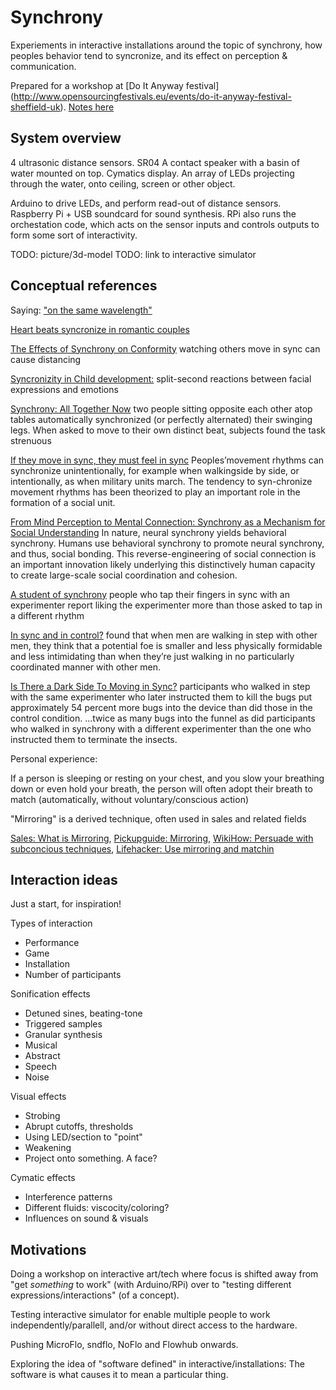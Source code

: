 Synchrony
=========
Experiements in interactive installations around the topic of synchrony,
how peoples behavior tend to syncronize, and its effect on perception &
communication.

Prepared for a workshop at [Do It Anyway festival]
(http://www.opensourcingfestivals.eu/events/do-it-anyway-festival-sheffield-uk).
[Notes here](./doc/doitanyway-notes.md)



System overview
---------------
4 ultrasonic distance sensors. SR04
A contact speaker with a basin of water mounted on top. Cymatics display.
An array of LEDs projecting through the water, onto ceiling, screen or other object.

Arduino to drive LEDs, and perform read-out of distance sensors.
Raspberry Pi + USB soundcard for sound synthesis.
RPi also runs the orchestation code, which acts on the sensor inputs and
controls outputs to form some sort of interactivity.

TODO: picture/3d-model
TODO: link to interactive simulator


Conceptual references
--------------------

Saying: ["on the same wavelength"](http://www.urbandictionary.com/define.php?term=on+the+same+wavelength)

[Heart beats syncronize in romantic couples](http://www.futurity.org/heart-beats-sync-up-in-romantic-couples)

[The Effects of Synchrony on Conformity](https://www.psychologytoday.com/blog/ulterior-motives/201501/the-effects-synchrony-conformity)
watching others move in sync can cause distancing

[Syncronizity in Child development:](http://www.ask.com/world-view/synchrony-child-development-21ed4a3957d1899b)
split-second reactions between facial expressions and emotions

[Synchrony: All Together Now](https://www.psychologytoday.com/articles/200609/synchrony-all-together-now)
two people sitting opposite each other atop tables
automatically synchronized (or perfectly alternated) their swinging legs.
When asked to move to their own distinct beat, subjects found the task strenuous

[If they move in sync, they must feel in sync](http://www.academia.edu/342927/If_They_Move_in_Sync_They_Must_Feel_in_Sync_Movement_Synchrony_Leads_to_Attributions_of_Rapport_and_Entitativity)
Peoples’movement rhythms can synchronize unintentionally,
for example when walkingside by side, or intentionally, as when military units march.
The tendency to syn-chronize movement rhythms has been theorized to
play an important role in the formation of a social unit.

[From Mind Perception to Mental Connection: Synchrony as a Mechanism for Social Understanding](http://onlinelibrary.wiley.com/doi/10.1111/j.1751-9004.2012.00450.x/abstract)
 In nature, neural synchrony yields behavioral synchrony.
Humans use behavioral synchrony to promote neural synchrony, and thus, social bonding.
This reverse-engineering of social connection is an important innovation
likely underlying this distinctively human capacity to create large-scale social coordination and cohesion.

[A student of synchrony](http://www.apa.org/gradpsych/2012/03/synchrony.aspx)
people who tap their fingers in sync with an experimenter report
liking the experimenter more than those asked to tap in a different rhythm

[In sync and in control?](http://newsroom.ucla.edu/releases/in-sync-and-in-control)
found that when men are walking in step with other men,
they think that a potential foe is smaller and less physically
formidable and less intimidating than when they’re just walking in
no particularly coordinated manner with other men.

[Is There a Dark Side To Moving in Sync?](http://www.marshall.usc.edu/news/releases/2012/there-dark-side-moving-sync)
participants who walked in step with the same experimenter
who later instructed them to kill the bugs put approximately 54 percent more bugs
into the device than did those in the control condition.
...twice as many bugs into the funnel as did participants who walked in synchrony with
a different experimenter than the one who instructed them to terminate the insects.


Personal experience:

If a person is sleeping or resting on your chest,
and you slow your breathing down or even hold your breath,
the person will often adopt their breath to match
(automatically, without voluntary/conscious action)


"Mirroring" is a derived technique, often used in sales and related fields

[Sales: What is Mirroring](http://sales.about.com/od/glossaryofsalesterms/g/What-Is-Mirroring.htm),
[Pickupguide: Mirroring](http://www.pickupguide.com/layguide/mirroring.htm),
[WikiHow: Persuade with subconcious techniques](http://www.wikihow.com/Persuade-People-with-Subconscious-Techniques),
[Lifehacker: Use mirroring and matchin](http://lifehacker.com/5894462/use-mirroring-and-matching-to-build-a-good-rapport-and-become-more-persuasive)

Interaction ideas
---------------------
Just a start, for inspiration!

Types of interaction

* Performance
* Game
* Installation
* Number of participants

Sonification effects

* Detuned sines, beating-tone 
* Triggered samples
* Granular synthesis
* Musical
* Abstract
* Speech
* Noise

Visual effects

* Strobing
* Abrupt cutoffs, thresholds
* Using LED/section to "point"
* Weakening
* Project onto something. A face?

Cymatic effects

* Interference patterns
* Different fluids: viscocity/coloring?
* Influences on sound & visuals

Motivations
------------
Doing a workshop on interactive art/tech where focus is shifted
away from "get *something* to work" (with Arduino/RPi)
over to "testing different expressions/interactions" (of a concept).

Testing interactive simulator for enable multiple people to work independently/parallell,
and/or without direct access to the hardware.

Pushing MicroFlo, sndflo, NoFlo and Flowhub onwards.

Exploring the idea of "software defined" in interactive/installations:
The software is what causes it to mean a particular thing.

